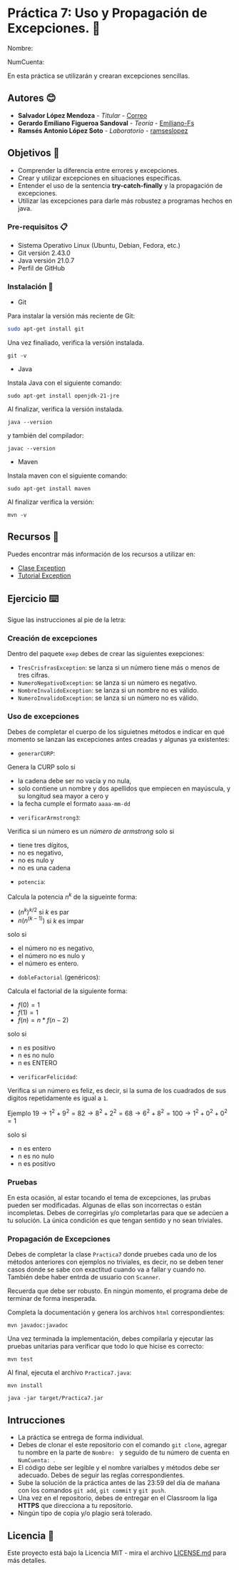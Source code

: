 # Práctica 7: Uso y Propagación de Excepciones. 📌

Nombre: 

NumCuenta: 

En esta práctica se utilizarán y crearan excepciones sencillas.

## Autores 😊
* **Salvador López Mendoza** - *Titular* - [Correo](slm@ciencias.unam.mx)
* **Gerardo Emiliano Figueroa Sandoval** - *Teoría* - [Emiliano-Fs](https://github.com/Emiliano-FS)
* **Ramsés Antonio López Soto** - *Laboratorio* - [ramseslopez](https://github.com/ramseslopez)
  
## Objetivos 🚀

- Comprender la diferencia entre errores y excepciones.
- Crear y utilizar excepciones en situaciones específicas.
- Entender el uso de la sentencia **try-catch-finally** y la propagación de excepciones.
- Utilizar las excepciones para darle más robustez a programas hechos en java.

### Pre-requisitos 📋

- Sistema Operativo Linux (Ubuntu, Debian, Fedora, etc.)
- Git versión 2.43.0
- Java versión 21.0.7
- Perfil de GitHub

### Instalación 🔧

- Git

Para instalar la versión más reciente de Git:

```bash
sudo apt-get install git

```
Una vez finaliado, verifica la versión instalada.

```
git -v
```

- Java
  
Instala Java con el siguiente comando:

```
sudo apt-get install openjdk-21-jre
```

Al finalizar, verifica la versión instalada.

```
java --version
```
y también del compilador:

```
javac --version
``` 

- Maven 

Instala maven con el siguiente comando:

```
sudo apt-get install maven
```

Al finalizar verifica la versión:

```
mvn -v
```


## Recursos 📖

Puedes encontrar más información de los recursos a utilizar en:

- [Clase Exception](https://docs.oracle.com/javase/8/docs/api/java/lang/Exception.html)
- [Tutorial Exception](https://docs.oracle.com/javase/tutorial/essential/exceptions/index.html)

## Ejercicio ⌨️

Sigue las instrucciones al pie de la letra:

### Creación de excepciones

Dentro del paquete `exep` debes de crear las siguientes exepciones:

* `TresCrisfrasException`: se lanza si un número tiene más o menos de tres cifras.
* `NumeroNegativoException`: se lanza si un número es negativo.
* `NombreInvalidoException`: se lanza si un nombre no es válido.
* `NumeroInvalidoException`: se lanza si un número no es válido.

### Uso de excepciones

Debes de completar el cuerpo de los siguietnes métodos e indicar en qué momento se lanzan las excepciones antes creadas y algunas ya existentes:

* `generarCURP`: 

Genera la CURP solo si 

   - la cadena debe ser no vacía y no nula,
   - solo contiene un nombre y dos apellidos que empiecen en mayúscula, y su longitud sea mayor a cero y
   - la fecha cumple el formato `aaaa-mm-dd`   

* `verificarArmstrong3`:

Verifica si un número es un _número de armstrong_ solo si 

   - tiene tres dígitos,
   - no es negativo,
   - no es nulo y
   - no es una cadena

* `potencia`:

Calcula la potencia $n^k$ de la sigueinte forma:

  - $(n^k)^{k/2}$ si $k$ es par
  - $n(n^{(k-1)})$ si $k$ es impar

solo si
  
  - el número no es negativo,
  - el número no es nulo y
  - el número es entero.

* `dobleFactorial` (genéricos):

Calcula el factorial de la siguiente forma:
  
  - $f(0) = 1$
  - $f(1) = 1$
  - $f(n) = n * f(n-2)$

solo si

  - n es positivo
  - n es no nulo
  - n es ENTERO

* `verificarFelicidad`:

Verifica si un número es feliz, es decir, si la suma de los cuadrados de sus digitos repetidamente es igual a `1`.

Ejemplo $19 \rightarrow 1^2 + 9^2 = 82 \rightarrow 8^2 + 2^2 = 68 \rightarrow 6^2 + 8^2 = 100 \rightarrow 1^2 + 0^2 + 0^2 = 1$

solo si 

   - n es entero
   - n es no nulo
   - n es positivo

### Pruebas

En esta ocasión, al estar tocando el tema de excepciones, las prubas pueden ser modificadas. Algunas de ellas son incorrectas o están incompletas. Debes de corregirlas y/o completarlas para que se adecúen a tu solución. La única condición es que tengan sentido y no sean triviales.

### Propagación de Excepciones

Debes de completar la clase `Practica7` donde pruebes cada uno de los métodos anteriores con ejemplos no triviales, es decir, no se deben tener casos donde se sabe con exactitud cuando va a fallar y cuando no. También debe haber entrda de usuario con `Scanner`.

Recuerda que debe ser robusto. En ningún momento, el programa debe de terminar de forma inesperada.


Completa la documentación y genera los archivos `html` correspondientes:

```
mvn javadoc:javadoc
```

Una vez terminada la implementación, debes compilarla y ejecutar las pruebas unitarias para verificar que todo lo que hicise es correcto:

```
mvn test
```

Al final, ejecuta el archivo `Practica7.java`:

```
mvn install

java -jar target/Practica7.jar
```

## Intrucciones

* La práctica se entrega de forma individual.
* Debes de clonar el este repositorio con el comando `git clone`, agregar tu nombre en la parte de `Nombre: ` y seguido de tu número de cuenta en `NumCuenta: `.
* El código debe ser legible y el nombre varialbes y métodos debe ser adecuado. Debes de seguir las reglas correspondientes.
* Sube la solución de la práctica antes de las 23:59 del día de mañana con los comandos `git add`, `git commit` y `git push`.
* Una vez en el repositorio, debes de entregar en el Classroom la liga **HTTPS** que direcciona a tu repositorio.
* Ningún tipo de copia y/o plagio será tolerado.

## Licencia 📄

Este proyecto está bajo la Licencia MIT - mira el archivo [LICENSE.md](LICENSE.md) para más detalles.